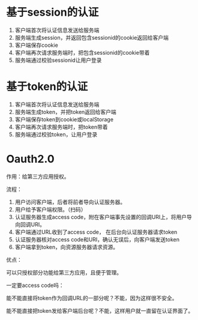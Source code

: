 # 基于session的认证

1. 客户端首次将认证信息发送给服务端
2. 服务端生成session，并返回包含sessionid的cookie返回给客户端
3. 客户端保存cookie
4. 客户端再次请求服务端时，把包含sessionid的cookie带着
5. 服务端通过校验sessionid让用户登录

# 基于token的认证

1. 客户端首次将认证信息发送给服务端
2. 服务端生成token，并把token返回给客户端
3. 客户端保存token到cookie或localStorage
4. 客户端再次请求服务端时，把token带着
5. 服务端通过校验token，让用户登录

# Oauth2.0

作用：给第三方应用授权。

流程：

1. 用户访问客户端，后者将前者导向认证服务器。
2. 用户给予客户端权限。（扫码）
3. 认证服务器生成access code，附在客户端事先设置的回调URI上，将用户导向回调URI。
4. 客户端通过URL收到了access code， 在后台向认证服务器请求token
5. 认证服务器核对access code和URI，确认无误后，向客户端发送token
6. 客户端拿到token，向资源服务器请求资源。

优点：

可以只授权部分功能给第三方应用，且便于管理。

一定要access code吗：

能不能直接将token作为回调URL的一部分呢？不能，因为这样很不安全。

能不能直接把token发给客户端后台呢？不能，这样用户就一直留在认证界面了。